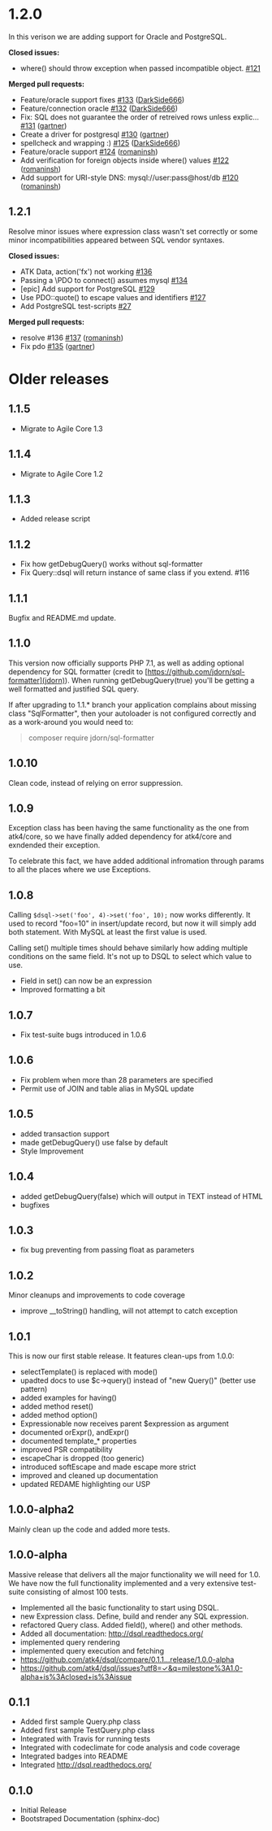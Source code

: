 # 1.2.0

In this verison we are adding support for Oracle and PostgreSQL. 

**Closed issues:**

- where\(\) should throw exception when passed incompatible object. [\#121](https://github.com/atk4/dsql/issues/121)

**Merged pull requests:**

- Feature/oracle support fixes [\#133](https://github.com/atk4/dsql/pull/133) ([DarkSide666](https://github.com/DarkSide666))
- Feature/connection oracle [\#132](https://github.com/atk4/dsql/pull/132) ([DarkSide666](https://github.com/DarkSide666))
- Fix: SQL does not guarantee the order of retreived rows unless explic… [\#131](https://github.com/atk4/dsql/pull/131) ([gartner](https://github.com/gartner))
- Create a driver for postgresql [\#130](https://github.com/atk4/dsql/pull/130) ([gartner](https://github.com/gartner))
- spellcheck and wrapping :\) [\#125](https://github.com/atk4/dsql/pull/125) ([DarkSide666](https://github.com/DarkSide666))
- Feature/oracle support [\#124](https://github.com/atk4/dsql/pull/124) ([romaninsh](https://github.com/romaninsh))
- Add verification for foreign objects inside where\(\) values [\#122](https://github.com/atk4/dsql/pull/122) ([romaninsh](https://github.com/romaninsh))
- Add support for URI-style DNS: mysql://user:pass@host/db [\#120](https://github.com/atk4/dsql/pull/120) ([romaninsh](https://github.com/romaninsh))

## 1.2.1

Resolve minor issues where expression class wasn't set correctly or some minor incompatibilities
appeared between SQL vendor syntaxes.

**Closed issues:**

- ATK Data, action\('fx'\) not working [\#136](https://github.com/atk4/dsql/issues/136)
- Passing a \PDO to connect\(\) assumes mysql [\#134](https://github.com/atk4/dsql/issues/134)
- \[epic\] Add support for PostgreSQL [\#129](https://github.com/atk4/dsql/issues/129)
- Use PDO::quote\(\) to escape values and identifiers [\#127](https://github.com/atk4/dsql/issues/127)
- Add PostgreSQL test-scripts [\#27](https://github.com/atk4/dsql/issues/27)

**Merged pull requests:**

- resolve \#136 [\#137](https://github.com/atk4/dsql/pull/137) ([romaninsh](https://github.com/romaninsh))
- Fix pdo [\#135](https://github.com/atk4/dsql/pull/135) ([gartner](https://github.com/gartner))



# Older releases

## 1.1.5

- Migrate to Agile Core 1.3

## 1.1.4

- Migrate to Agile Core 1.2

## 1.1.3

- Added release script

## 1.1.2

 - Fix how getDebugQuery() works without sql-formatter
 - Fix Query::dsql will return instance of same class if you extend. #116

## 1.1.1

Bugfix and README.md update.

## 1.1.0

This version now officially supports PHP 7.1, as well as adding
optional dependency for SQL formatter (credit to
[https://github.com/jdorn/sql-formatter](jdorn)). When running
getDebugQuery(true) you'll be getting a well formatted and
justified SQL query.

If after upgrading to 1.1.* branch your application complains
about missing class "SqlFormatter", then your autoloader is
not configured correctly and as a work-around you would need to:

 > composer require jdorn/sql-formatter

## 1.0.10

Clean code, instead of relying on error suppression.

## 1.0.9

Exception class has been having the same functionality as the one
from atk4/core, so we have finally added dependency for atk4/core
and exndended their exception.

To celebrate this fact, we have added additional infromation
through params to all the places where we use Exceptions.


## 1.0.8

Calling `$dsql->set('foo', 4)->set('foo', 10);` now works differently.
It used to record "foo=10" in insert/update record, but now it will
simply add both statement. With MySQL at least the first value is
used.

Calling set() multiple times should behave similarly how adding
multiple conditions on the same field. It's not up to DSQL to
select which value to use.

* Field in set() can now be an expression
* Improved formatting a bit

## 1.0.7

* Fix test-suite bugs introduced in 1.0.6

## 1.0.6

* Fix problem when more than 28 parameters are specified
* Permit use of JOIN and table alias in MySQL update

## 1.0.5

* added transaction support
* made getDebugQuery() use false by default
* Style Improvement

## 1.0.4

* added getDebugQuery(false) which will output in TEXT instead of HTML
* bugfixes

## 1.0.3

* fix bug preventing from passing float as parameters

## 1.0.2

Minor cleanups and improvements to code coverage

* improve __toString() handling, will not attempt to catch exception

## 1.0.1

This is now our first stable release. It features clean-ups from 1.0.0:

* selectTemplate() is replaced with mode()
* upadted docs to use $c->query() instead of "new Query()" (better use pattern)
* added examples for having()
* added method reset()
* added method option()
* Expressionable now receives parent $expression as argument
* documented orExpr(), andExpr()
* documented template_* properties
* improved PSR compatibility
* escapeChar is dropped (too generic)
* introduced softEscape and made escape more strict
* improved and cleaned up documentation
* updated REDAME highlighting our USP

## 1.0.0-alpha2

Mainly clean up the code and added more tests.

## 1.0.0-alpha

Massive release that delivers all the major functionality we will need
for 1.0. We have now the full functionality implemented and a very
extensive test-suite consisting of almost 100 tests.

* Implemented all the basic functionality to start using DSQL.
* new Expression class. Define, build and render any SQL expression.
* refactored Query class. Added field(), where() and other methods.
* Added all documentation: http://dsql.readthedocs.org/
* implemented query rendering
* implemented query execution and fetching
* https://github.com/atk4/dsql/compare/0.1.1...release/1.0.0-alpha
* https://github.com/atk4/dsql/issues?utf8=✓&q=milestone%3A1.0-alpha+is%3Aclosed+is%3Aissue


## 0.1.1

* Added first sample Query.php class
* Added first sample TestQuery.php class
* Integrated with Travis for running tests
* Integrated with codeclimate for code analysis and code coverage
* Integrated badges into README
* Integrated http://dsql.readthedocs.org/

## 0.1.0

* Initial Release
* Bootstraped Documentation (sphinx-doc)
